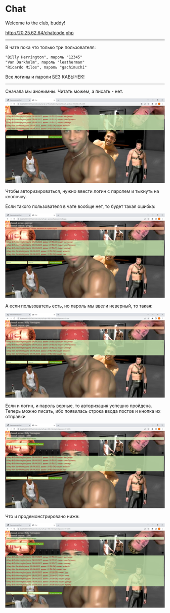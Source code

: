 # Chat

Welcome to the club, buddy!

http://20.25.62.64/chatcode.php 

______

В чате пока что только три пользователя:

    "Billy Herrington", пароль "12345"
    "Van Darkholm", пароль "leatherman"
    "Ricardo Milos", пароль "gachimuchi"
   
Все логины и пароли БЕЗ КАВЫЧЕК!

_______

Сначала мы анонимны. Читать можем, а писать - нет.

![alt text](scr/1.jpg)

Чтобы авторизироваться, нужно ввести логин с паролем и тыкнуть на кнопочку.

Если такого пользователя в чате вообще нет, то будет такая ошибка:

![alt text](scr/2.jpg)


А если пользователь есть, но пароль мы ввели неверный, то такая:

![alt text](scr/3.jpg)


Если и логин, и пароль верные, то авторизация успешно пройдена. Теперь можно писать, ибо появилась строка ввода постов и кнопка их отправки

![alt text](scr/4.jpg)

Что и продемонстрировано ниже:

![alt text](scr/5.jpg)
